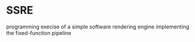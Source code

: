 SSRE
========

programming execise of a simple software rendering engine implementing the fixed-function pipeline
